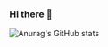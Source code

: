 ### Hi there 👋

![Anurag's GitHub stats](https://github-readme-stats.vercel.app/api?username=heeone1&show_icons=true&theme=transparent)
